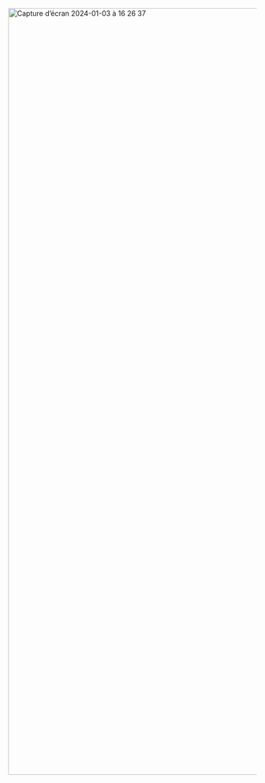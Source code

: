 <img width="1551" alt="Capture d’écran 2024-01-03 à 16 26 37" src="https://github.com/ambientmoxie/memory_lane_vitejs/assets/87242351/034d3c25-2848-4744-bb75-bcc91fffb191">
